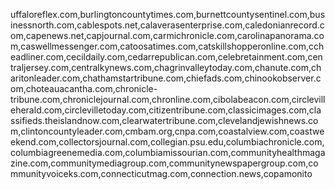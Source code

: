 uffaloreflex.com,burlingtoncountytimes.com,burnettcountysentinel.com,businessnorth.com,cablespots.net,calaverasenterprise.com,caledonianrecord.com,capenews.net,capjournal.com,carmichronicle.com,carolinapanorama.com,caswellmessenger.com,catoosatimes.com,catskillshopperonline.com,ccheadliner.com,cecildaily.com,cedarrepublican.com,celebretainment.com,centraljersey.com,centralkynews.com,chagrinvalleytoday.com,chanute.com,charitonleader.com,chathamstartribune.com,chiefads.com,chinookobserver.com,choteauacantha.com,chronicle-tribune.com,chroniclejournal.com,chronline.com,cibolabeacon.com,circlevilleherald.com,circlevilletoday.com,citizentribune.com,classicimages.com,classifieds.theislandnow.com,clearwatertribune.com,clevelandjewishnews.com,clintoncountyleader.com,cmbam.org,cnpa.com,coastalview.com,coastweekend.com,collectorsjournal.com,collegian.psu.edu,columbiachronicle.com,columbiagreenemedia.com,columbiamissourian.com,communityhealthmagazine.com,communitymediagroup.com,communitynewspapergroup.com,communityvoiceks.com,connecticutmag.com,connection.news,copamonito
